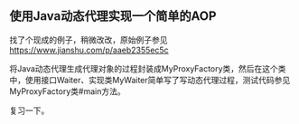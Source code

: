 ## 使用Java动态代理实现一个简单的AOP  

找了个现成的例子，稍微改改，原始例子参见 https://www.jianshu.com/p/aaeb2355ec5c

将Java动态代理生成代理对象的过程封装成MyProxyFactory类，然后在这个类中，使用接口Waiter、实现类MyWaiter简单写了写动态代理过程，测试代码参见MyProxyFactory类#main方法。

复习一下。  

